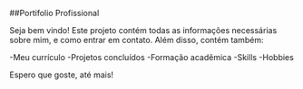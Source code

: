 ##Portifolio Profissional

Seja bem vindo!
Este projeto contém todas as informações necessárias sobre mim, e como entrar em contato.
Além disso, contém também:

-Meu currículo
-Projetos concluídos
-Formação acadêmica
-Skills
-Hobbies

Espero que goste, até mais!